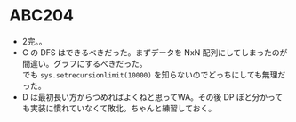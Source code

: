 # ABC204

- 2完。。
- C の DFS はできるべきだった。まずデータを NxN 配列にしてしまったのが間違い。グラフにするべきだった。  
  でも `sys.setrecursionlimit(10000)` を知らないのでどっちにしても無理だった。
- D は最初長い方からつめればよくねと思ってWA。その後 DP ぽと分かっても実装に慣れていなくて敗北。ちゃんと練習しておく。
